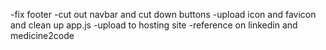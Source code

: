 -fix footer
-cut out navbar and cut down buttons
-upload icon and favicon and clean up app.js
-upload to hosting site
-reference on linkedin and medicine2code